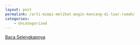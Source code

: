 ```yaml
---
layout: post
permalink: /arti-mimpi-melihat-angin-kencang-di-luar-rumah/
categories:
    - Uncategorized
---
```


[Baca Selengkapnya](/05)